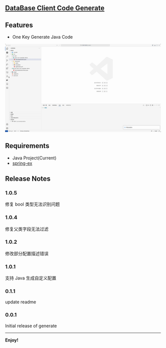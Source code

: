## [DataBase Client Code Generate](https://marketplace.visualstudio.com/items?itemName=guanmengyuan.database-client-code-generate)

## Features

- One Key Generate Java Code

![feature](images/feature.gif)

## Requirements

- Java Project(Current)
- [spring-ex](https://github.com/Guan-Meng-Yuan/spring-ex)

## Release Notes

### 1.0.5

修复 bool 类型无法识别问题

### 1.0.4

修复父类字段无法过滤

### 1.0.2

修改部分配置描述错误

### 1.0.1

支持 Java 生成自定义配置

### 0.1.1

update readme

### 0.0.1

Initial release of generate

---

**Enjoy!**
